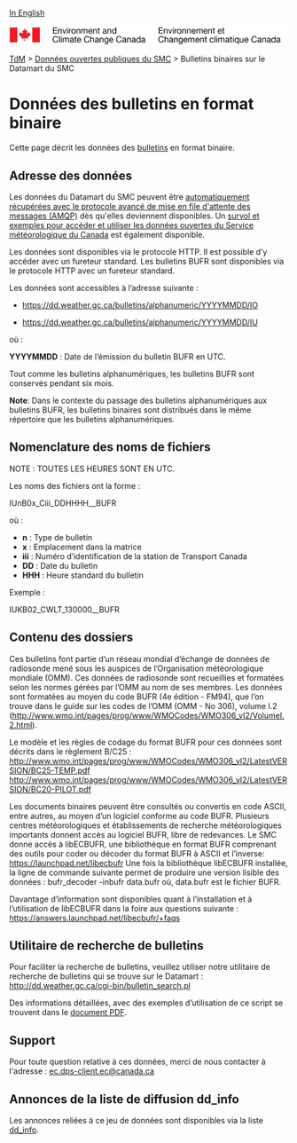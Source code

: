 [In English](readme_bulletinsbufr-datamart_en.md)

![ECCC logo](../../img_eccc-logo.png)

[TdM](../../readme_fr.md) > [Données ouvertes publiques du SMC](../readme_fr.md) > Bulletins binaires sur le Datamart du SMC

# Données des bulletins en format binaire

Cette page décrit les données des [bulletins](readme_bulletins_fr.md) en format binaire.

## Adresse des données 

Les données du Datamart du SMC peuvent être [automatiquement récupérées avec le protocole avancé de mise en file d'attente des messages (AMQP)](../../msc-datamart/amqp_fr.md) dès qu'elles deviennent disponibles. Un [survol et exemples pour accéder et utiliser les données ouvertes du Service météorologique du Canada](../../usage-overview/readme_fr.md) est également disponible.

Les données sont disponibles via le protocole HTTP. Il est possible d’y accéder avec un fureteur standard. 
Les bulletins BUFR sont disponibles via le  protocole HTTP avec un fureteur standard. 

Les données sont accessibles à l’adresse suivante :

* https://dd.weather.gc.ca/bulletins/alphanumeric/YYYYMMDD/IO

* https://dd.weather.gc.ca/bulletins/alphanumeric/YYYYMMDD/IU

où :

__YYYYMMDD__ : Date de l’émission du bulletin BUFR en UTC.

Tout comme les bulletins alphanumériques, les bulletins BUFR sont conservés pendant six mois.

__Note__: Dans le contexte du passage des bulletins alphanumériques aux bulletins BUFR, les bulletins binaires sont distribués dans le même répertoire que les bulletins alphanumériques.
	
## Nomenclature des noms de fichiers

NOTE : TOUTES LES HEURES SONT EN UTC.

Les noms des fichiers ont la forme :

IUnB0x_Ciii_DDHHHH__BUFR

où :
* __n__ : Type de bulletin 
* __x__ : Emplacement dans la matrice 
* __iii__ : Numéro d’identification de la station de Transport Canada
* __DD__ : Date du bulletin
* __HHH__ : Heure standard du bulletin

Exemple :

IUKB02_CWLT_130000__BUFR

## Contenu des dossiers

Ces bulletins font partie d’un réseau mondial d’échange de données de radiosonde mené sous les auspices de l’Organisation météorologique mondiale (OMM). 
Ces données de radiosonde sont recueillies et formatées selon les normes gérées par l’OMM au nom de ses membres. Les données sont formatées au moyen du 
code BUFR (4e édition - FM94), que l’on trouve dans le guide sur les codes de l’OMM (OMM - No 306), volume I.2 
(http://www.wmo.int/pages/prog/www/WMOCodes/WMO306_vI2/VolumeI.2.html).  

Le modèle et les règles de codage du format BUFR pour ces données sont décrits dans le règlement B/C25 : 
http://www.wmo.int/pages/prog/www/WMOCodes/WMO306_vI2/LatestVERSION/BC25-TEMP.pdf
http://www.wmo.int/pages/prog/www/WMOCodes/WMO306_vI2/LatestVERSION/BC20-PILOT.pdf

Les documents binaires peuvent être consultés ou convertis en code ASCII, entre autres, au moyen d’un logiciel conforme au code BUFR. Plusieurs centres 
météorologiques et établissements de recherche météorologiques importants donnent accès au logiciel BUFR, libre de redevances. 
Le SMC donne accès à libECBUFR, une bibliothèque en format BUFR comprenant des outils pour coder ou décoder du format BUFR à ASCII et l’inverse: 
https://launchpad.net/libecbufr
Une fois la bibliothèque libECBUFR installée, la ligne de commande suivante permet de produire une version lisible des données : 
bufr_decoder -inbufr data.bufr 
où, data.bufr est le fichier BUFR.

Davantage d’information sont disponibles  quant à l’installation et à l’utilisation de libECBUFR dans la foire aux questions suivante : 
https://answers.launchpad.net/libecbufr/+faqs

## Utilitaire de recherche de bulletins

Pour faciliter la recherche de bulletins, veuillez utiliser notre utilitaire de recherche de bulletins qui se trouve sur le Datamart :
http://dd.weather.gc.ca/cgi-bin/bulletin_search.pl

Des informations détaillées, avec des exemples d’utilisation de ce script se trouvent dans le [document PDF](http://collaboration.cmc.ec.gc.ca/cmc/cmos/public_doc/msc-data/bulletins/CMC_Bulletin_Search_Help_fr.pdf). 

## Support

Pour toute question relative à ces données, merci de nous contacter à l'adresse : ec.dps-client.ec@canada.ca

## Annonces de la liste de diffusion dd_info 

Les annonces reliées à ce jeu de données sont disponibles via la liste [dd_info](https://lists.ec.gc.ca/cgi-bin/mailman/listinfo/dd_info).




























